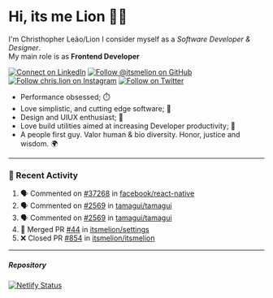 # Hi, its me Lion 👋🦁

I'm Christhopher Leão/Lion
I consider myself as a _Software Developer & Designer_.<br/>My main role is as <b>Frontend Developer</b>
<br />

[![Connect on LinkedIn](https://img.shields.io/badge/--linkedin?label=LinkedIn&logo=LinkedIn&style=social)](https://www.linkedin.com/in/chrislion)
[![Follow @itsmelion on GitHub](https://img.shields.io/github/followers/itsmelion?label=follow%20%40itsmeLion&style=social)](https://github.com/itsmelion)
[![Follow chris.lion on Instagram](https://img.shields.io/badge/--instagram?label=@chris.lion&logo=Instagram&style=social)](https://instagram.com/chris.lion)
[![Follow on Twitter](https://img.shields.io/badge/--twitter?label=@ChrisLion_me&logo=Twitter&style=social)](https://twitter.com/chrislion_me)

- Performance obsessed; ⏱️
- Love simplistic, and cutting edge software; 📆
- Design and UIUX enthusiast; 🎨
- Love build utilities aimed at increasing Developer productivity; 🧰
- A people first guy. Valor human & bio diversity. Honor, justice and wisdom. 🌍

---
### 📰 Recent Activity

<!--START_SECTION:activity-->
1. 🗣 Commented on [#37268](https://github.com/facebook/react-native/issues/37268#issuecomment-2552493219) in [facebook/react-native](https://github.com/facebook/react-native)
2. 🗣 Commented on [#2569](https://github.com/tamagui/tamagui/issues/2569#issuecomment-2094924329) in [tamagui/tamagui](https://github.com/tamagui/tamagui)
3. 🗣 Commented on [#2569](https://github.com/tamagui/tamagui/issues/2569#issuecomment-2094902666) in [tamagui/tamagui](https://github.com/tamagui/tamagui)
4. 🎉 Merged PR [#44](https://github.com/itsmelion/settings/pull/44) in [itsmelion/settings](https://github.com/itsmelion/settings)
5. ❌ Closed PR [#854](https://github.com/itsmelion/itsmelion/pull/854) in [itsmelion/itsmelion](https://github.com/itsmelion/itsmelion)
<!--END_SECTION:activity-->

___

##### Repository
[![Netlify Status](https://api.netlify.com/api/v1/badges/9e2e6136-1ab9-42fc-8d4e-188512d5d841/deploy-status)](https://app.netlify.com/sites/lion-portfolio/deploys)
